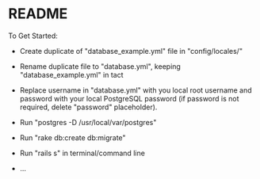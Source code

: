 # README

To Get Started:

* Create duplicate of "database_example.yml" file in "config/locales/"

* Rename duplicate file to "database.yml", keeping "database_example.yml" in tact

* Replace username in "database.yml" with you local root username and password with your local PostgreSQL password (if password is not required, delete "password" placeholder).

* Run "postgres -D /usr/local/var/postgres"

* Run "rake db:create db:migrate"

* Run "rails s" in terminal/command line

* ...
